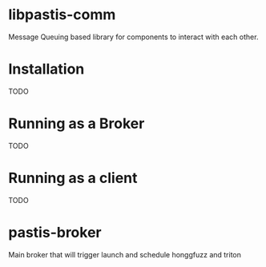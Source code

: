 # libpastis-comm

Message Queuing based library for components to interact with each other.


# Installation

TODO


# Running as a Broker

TODO

# Running as a client

TODO
# pastis-broker

Main broker that will trigger launch and schedule honggfuzz and triton
